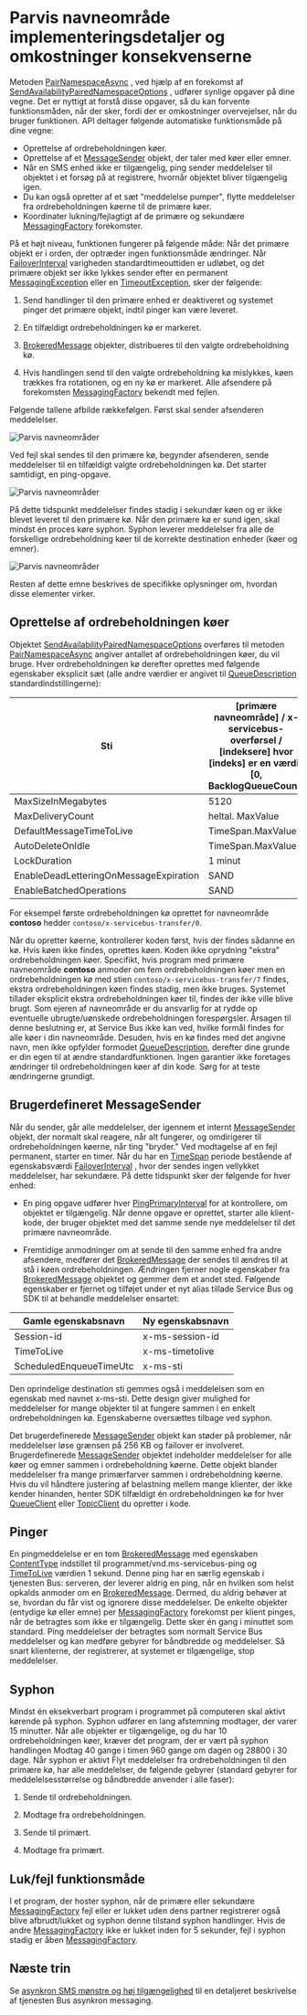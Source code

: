 <properties 
    pageTitle="Service Bus parvis navneområder | Microsoft Azure"
    description="Parvis navneområde implementeringsdetaljer og omkostninger"
    services="service-bus"
    documentationCenter="na"
    authors="sethmanheim"
    manager="timlt"
    editor="" /> 
<tags 
    ms.service="service-bus"
    ms.devlang="na"
    ms.topic="article"
    ms.tgt_pltfrm="na"
    ms.workload="na"
    ms.date="10/04/2016"
    ms.author="sethm" />

# <a name="paired-namespace-implementation-details-and-cost-implications"></a>Parvis navneområde implementeringsdetaljer og omkostninger konsekvenserne

Metoden [PairNamespaceAsync][] , ved hjælp af en forekomst af [SendAvailabilityPairedNamespaceOptions][] , udfører synlige opgaver på dine vegne. Det er nyttigt at forstå disse opgaver, så du kan forvente funktionsmåden, når der sker, fordi der er omkostninger overvejelser, når du bruger funktionen. API deltager følgende automatiske funktionsmåde på dine vegne:

-   Oprettelse af ordrebeholdningen køer.
-   Oprettelse af et [MessageSender][] objekt, der taler med køer eller emner.
-   Når en SMS enhed ikke er tilgængelig, ping sender meddelelser til objektet i et forsøg på at registrere, hvornår objektet bliver tilgængelig igen.
-   Du kan også opretter af et sæt "meddelelse pumper", flytte meddelelser fra ordrebeholdningen køerne til de primære køer.
-   Koordinater lukning/fejlagtigt af de primære og sekundære [MessagingFactory][] forekomster.

På et højt niveau, funktionen fungerer på følgende måde: Når det primære objekt er i orden, der optræder ingen funktionsmåde ændringer. Når [FailoverInterval][] varigheden standardtimeouttiden er udløbet, og det primære objekt ser ikke lykkes sender efter en permanent [MessagingException][] eller en [TimeoutException][], sker der følgende:

1.  Send handlinger til den primære enhed er deaktiveret og systemet pinger det primære objekt, indtil pinger kan være leveret.

2.  En tilfældigt ordrebeholdningen kø er markeret.

3.  [BrokeredMessage][] objekter, distribueres til den valgte ordrebeholdning kø.

1.  Hvis handlingen send til den valgte ordrebeholdning kø mislykkes, køen trækkes fra rotationen, og en ny kø er markeret. Alle afsendere på forekomsten [MessagingFactory][] bekendt med fejlen.

Følgende tallene afbilde rækkefølgen. Først skal sender afsenderen meddelelser.

![Parvis navneområder][0]

Ved fejl skal sendes til den primære kø, begynder afsenderen, sende meddelelser til en tilfældigt valgte ordrebeholdningen kø. Det starter samtidigt, en ping-opgave.

![Parvis navneområder][1]

På dette tidspunkt meddelelser findes stadig i sekundær køen og er ikke blevet leveret til den primære kø. Når den primære kø er sund igen, skal mindst én proces køre syphon. Syphon leverer meddelelser fra alle de forskellige ordrebeholdning køer til de korrekte destination enheder (køer og emner).

![Parvis navneområder][2]

Resten af dette emne beskrives de specifikke oplysninger om, hvordan disse elementer virker.

## <a name="creation-of-backlog-queues"></a>Oprettelse af ordrebeholdningen køer

Objektet [SendAvailabilityPairedNamespaceOptions][] overføres til metoden [PairNamespaceAsync][] angiver antallet af ordrebeholdningen køer, du vil bruge. Hver ordrebeholdningen kø derefter oprettes med følgende egenskaber eksplicit sæt (alle andre værdier er angivet til [QueueDescription][] standardindstillingerne):

| Sti                                   | [primære navneområde] / x-servicebus-overførsel / [indeksere] hvor [indeks] er en værdi i [0, BacklogQueueCount) |
|----------------------------------------|------------------------------------------------------------------------------------------------------|
| MaxSizeInMegabytes                     | 5120                                                                                                 |
| MaxDeliveryCount                       | heltal. MaxValue                                                                                         |
| DefaultMessageTimeToLive               | TimeSpan.MaxValue                                                                                    |
| AutoDeleteOnIdle                       | TimeSpan.MaxValue                                                                                    |
| LockDuration                           | 1 minut                                                                                             |
| EnableDeadLetteringOnMessageExpiration | SAND                                                                                                 |
| EnableBatchedOperations                | SAND                                                                                                 |

For eksempel første ordrebeholdningen kø oprettet for navneområde **contoso** hedder `contoso/x-servicebus-transfer/0`.

Når du opretter køerne, kontrollerer koden først, hvis der findes sådanne en kø. Hvis køen ikke findes, oprettes køen. Koden ikke oprydning "ekstra" ordrebeholdningen køer. Specifikt, hvis program med primære navneområde **contoso** anmoder om fem ordrebeholdningen køer men en ordrebeholdningen kø med stien `contoso/x-servicebus-transfer/7` findes, ekstra ordrebeholdningen køen findes stadig, men ikke bruges. Systemet tillader eksplicit ekstra ordrebeholdningen køer til, findes der ikke ville blive brugt. Som ejeren af navneområde er du ansvarlig for at rydde op eventuelle ubrugte/uønskede ordrebeholdningen forespørgsler. Årsagen til denne beslutning er, at Service Bus ikke kan ved, hvilke formål findes for alle køer i din navneområde. Desuden, hvis en kø findes med det angivne navn, men ikke opfylder formodet [QueueDescription][], derefter dine grunde er din egen til at ændre standardfunktionen. Ingen garantier ikke foretages ændringer til ordrebeholdningen køer af din kode. Sørg for at teste ændringerne grundigt.

## <a name="custom-messagesender"></a>Brugerdefineret MessageSender

Når du sender, går alle meddelelser, der igennem et internt [MessageSender][] objekt, der normalt skal reagere, når alt fungerer, og omdirigerer til ordrebeholdningen køerne, når ting "bryder." Ved modtagelse af en fejl permanent, starter en timer. Når du har en [TimeSpan][] periode bestående af egenskabsværdi [FailoverInterval][] , hvor der sendes ingen vellykket meddelelser, har sekundære. På dette tidspunkt sker der følgende for hver enhed:

- En ping opgave udfører hver [PingPrimaryInterval][] for at kontrollere, om objektet er tilgængelig. Når denne opgave er oprettet, starter alle klient-kode, der bruger objektet med det samme sende nye meddelelser til det primære navneområde.

- Fremtidige anmodninger om at sende til den samme enhed fra andre afsendere, medfører det [BrokeredMessage][] der sendes til ændres til at stå i køen ordrebeholdningen. Ændringen fjerner nogle egenskaber fra [BrokeredMessage][] objektet og gemmer dem et andet sted. Følgende egenskaber er fjernet og tilføjet under et nyt alias tillade Service Bus og SDK til at behandle meddelelser ensartet:

| Gamle egenskabsnavn       | Ny egenskabsnavn |
|-------------------------|-------------------|
| Session-id               | x-ms-session-id    |
| TimeToLive              | x-ms-timetolive   |
| ScheduledEnqueueTimeUtc | x-ms-sti         |

Den oprindelige destination sti gemmes også i meddelelsen som en egenskab med navnet x-ms-sti. Dette design giver mulighed for meddelelser for mange objekter til at fungere sammen i en enkelt ordrebeholdningen kø. Egenskaberne oversættes tilbage ved syphon.

Det brugerdefinerede [MessageSender][] objekt kan støder på problemer, når meddelelser løse grænsen på 256 KB og failover er involveret. Brugerdefinerede [MessageSender][] objektet indeholder meddelelser for alle køer og emner sammen i ordrebeholdning køerne. Dette objekt blander meddelelser fra mange primærfarver sammen i ordrebeholdning køerne. Hvis du vil håndtere justering af belastning mellem mange klienter, der ikke kender hinanden, henter SDK tilfældigt én ordrebeholdningen kø for hver [QueueClient][] eller [TopicClient][] du opretter i kode.

## <a name="pings"></a>Pinger

En pingmeddelelse er en tom [BrokeredMessage][] med egenskaben [ContentType][] indstillet til programmet/vnd.ms-servicebus-ping og [TimeToLive][] værdien 1 sekund. Denne ping har en særlig egenskab i tjenesten Bus: serveren, der leverer aldrig en ping, når en hvilken som helst opkalds anmoder om en [BrokeredMessage][]. Dermed, du aldrig behøver at se, hvordan du får vist og ignorere disse meddelelser. De enkelte objekter (entydige kø eller emne) per [MessagingFactory][] forekomst per klient pinges, når de betragtes som ikke er tilgængelig. Dette sker én gang i minuttet som standard. Ping meddelelser der betragtes som normalt Service Bus meddelelser og kan medføre gebyrer for båndbredde og meddelelser. Så snart klienterne, der registrerer, at systemet er tilgængelige, stop meddelelser.

## <a name="the-syphon"></a>Syphon

Mindst én eksekverbart program i programmet på computeren skal aktivt kørende på syphon. Syphon udfører en lang afstemning modtager, der varer 15 minutter. Når alle objekter er tilgængelige, og du har 10 ordrebeholdningen køer, kræver det program, der er vært på syphon handlingen Modtag 40 gange i timen 960 gange om dagen og 28800 i 30 dage. Når syphon er aktivt Flyt meddelelser fra ordrebeholdningen til den primære kø, har alle meddelelser, de følgende gebyrer (standard gebyrer for meddelelsesstørrelse og båndbredde anvender i alle faser):

1.  Sende til ordrebeholdningen.

2.  Modtage fra ordrebeholdningen.

3.  Sende til primært.

4.  Modtage fra primært.

## <a name="closefault-behavior"></a>Luk/fejl funktionsmåde

I et program, der hoster syphon, når de primære eller sekundære [MessagingFactory][] fejl eller er lukket uden dens partner registrerer også blive afbrudt/lukket og syphon denne tilstand syphon handlinger. Hvis de andre [MessagingFactory][] ikke er lukket inden for 5 sekunder, fejl i syphon stadig er åben [MessagingFactory][].

## <a name="next-steps"></a>Næste trin

Se [asynkron SMS mønstre og høj tilgængelighed][] til en detaljeret beskrivelse af tjenesten Bus asynkron messaging. 

  [PairNamespaceAsync]: https://msdn.microsoft.com/library/azure/microsoft.servicebus.messaging.messagingfactory.pairnamespaceasync.aspx
  [SendAvailabilityPairedNamespaceOptions]: https://msdn.microsoft.com/library/azure/microsoft.servicebus.messaging.sendavailabilitypairednamespaceoptions.aspx
  [MessageSender]: https://msdn.microsoft.com/library/azure/microsoft.servicebus.messaging.messagesender.aspx
  [MessagingFactory]: https://msdn.microsoft.com/library/azure/microsoft.servicebus.messaging.messagingfactory.aspx
  [FailoverInterval]: https://msdn.microsoft.com/library/azure/microsoft.servicebus.messaging.pairednamespaceoptions.failoverinterval.aspx
  [MessagingException]: https://msdn.microsoft.com/library/azure/microsoft.servicebus.messaging.messagingexception.aspx
  [TimeoutException]: https://msdn.microsoft.com/library/azure/system.timeoutexception.aspx
  [BrokeredMessage]: https://msdn.microsoft.com/library/azure/microsoft.servicebus.messaging.brokeredmessage.aspx
  [QueueDescription]: https://msdn.microsoft.com/library/azure/microsoft.servicebus.messaging.queuedescription.aspx
  [TimeSpan]: https://msdn.microsoft.com/library/azure/system.timespan.aspx
  [PingPrimaryInterval]: https://msdn.microsoft.com/library/azure/microsoft.servicebus.messaging.sendavailabilitypairednamespaceoptions.pingprimaryinterval.aspx
  [QueueClient]: https://msdn.microsoft.com/library/azure/microsoft.servicebus.messaging.queueclient.aspx
  [TopicClient]: https://msdn.microsoft.com/library/azure/microsoft.servicebus.messaging.topicclient.aspx
  [ContentType]: https://msdn.microsoft.com/library/azure/microsoft.servicebus.messaging.brokeredmessage.contenttype.aspx
  [TimeToLive]: https://msdn.microsoft.com/library/azure/microsoft.servicebus.messaging.brokeredmessage.timetolive.aspx
  [Asynkron SMS mønstre og høj tilgængelighed]: service-bus-async-messaging.md
  [0]: ./media/service-bus-paired-namespaces/IC673405.png
  [1]: ./media/service-bus-paired-namespaces/IC673406.png
  [2]: ./media/service-bus-paired-namespaces/IC673407.png

